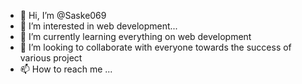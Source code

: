 - 👋 Hi, I’m @Saske069
- 👀 I’m interested in web development...
- 🌱 I’m currently learning everything on web development
- 💞️ I’m looking to collaborate with everyone towards the success of various project 
- 📫 How to reach me ...

<!---
Saske069/Saske069 is a ✨ special ✨ repository because its `README.md` (this file) appears on your GitHub profile.
You can click the Preview link to take a look at your changes.
--->
